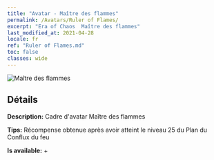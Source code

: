 ```yaml
---
title: "Avatar - Maître des flammes"
permalink: /Avatars/Ruler of Flames/
excerpt: "Era of Chaos  Maître des flammes"
last_modified_at: 2021-04-28
locale: fr
ref: "Ruler of Flames.md"
toc: false
classes: wide
---
```

 ![Maître des flammes](/images/a/avatarFrame_39.png)

## Détails

 **Description:** Cadre d'avatar Maître des flammes 

 **Tips:** Récompense obtenue après avoir atteint le niveau 25 du Plan du Conflux du feu 

 **Is available:**  + 


